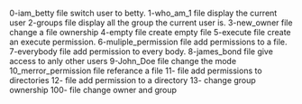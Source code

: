 0-iam_betty file switch user to betty.
1-who_am_1 file display the current user
2-groups file display all the group the current user is.
3-new_owner file change a file ownership
4-empty file create empty file
5-execute file create an execute permission.
6-muliple_permission file add permissions to a file.
7-everybody file add permission to every body.
8-james_bond file give access to anly other users
9-John_Doe file change the mode
10_merror_permission file referance a file
11- file add permissions to directories
12- file add permission to a directory
13- change group ownership
100- file change owner and group
